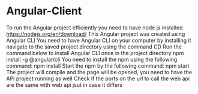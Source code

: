 # Angular-Client
To run the Angular project efficiently you need to have node js installed 
https://nodejs.org/en/download/
This Angular project was created using Angular CLI
You need to have Angular CLI on your computer by installing it
navigate to the saved project directory  using the command CD
Run the command below to install Angular CLI once in the project directory
npm install -g @angular/cli
You need to install the npm using the following command:
npm install
Start the npm by the following command:
npm start
The project will compile and the page will be opened, you need to have the API project running as well
Check if the ports on the url to call the web api are the same with web api jsut in case it differs 


